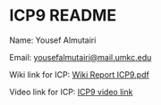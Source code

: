 # ICP9 README

Name: Yousef Almutairi

Email: yousefalmutairi@mail.umkc.edu

Wiki link for ICP: [Wiki Report ICP9.pdf](https://github.com/UMKC-APL-BigDataAnalytics/icp-9-assignment-9-Yousefalmutairi91/blob/main/Wiki%20Report%20ICP9.pdf)

Video link for ICP: [ICP9 video link](https://drive.google.com/file/d/1dkhOZIIFufMKw2FIEbrnhlVxf_dT6VF-/view?usp=sharing)


